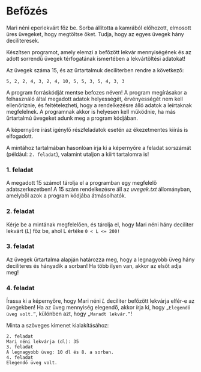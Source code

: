 # Befőzés

Mari néni eperlekvárt főz be. Sorba állította a kamrából előhozott, elmosott üres üvegeket,
hogy megtöltse őket. Tudja, hogy az egyes üvegek hány deciliteresek.

Készítsen programot, amely elemzi a befőzött lekvár mennyiségének és az adott sorrendű
üvegek térfogatának ismertében a lekvártöltési adatokat!

Az üvegek száma 15, és az űrtartalmuk deciliterben rendre a következő: 

    5, 2, 2, 4, 3, 2, 4, 10, 5, 5, 3, 5, 4, 3, 3

A program forráskódját mentse befozes néven! A program megírásakor a felhasználó által
megadott adatok helyességét, érvényességét nem kell ellenőriznie, és feltételezheti, hogy
a rendelkezésre álló adatok a leírtaknak megfelelnek. A programnak akkor is helyesen kell
működnie, ha más űrtartalmú üvegeket adunk meg a program kódjában.

A képernyőre írást igénylő részfeladatok esetén az ékezetmentes kiírás is elfogadott.

A mintához tartalmában hasonlóan írja ki a képernyőre a feladat sorszámát (például:
`2. feladat`), valamint utaljon a kiírt tartalomra is! 

### 1. feladat

A megadott 15 számot tárolja el a programban egy megfelelő adatszerkezetben! A 15 szám
rendelkezésre áll az *uvegek.txt* állományban, amelyből azok a program kódjába
átmásolhatók. 

### 2. feladat

Kérje be a mintának megfelelően, és tárolja el, hogy Mari néni hány deciliter lekvárt (*L*)
főz be, ahol L értéke `0 < L <= 200!`

### 3. feladat

Az üvegek űrtartalma alapján határozza meg, hogy a legnagyobb üveg hány deciliteres és
hányadik a sorban! Ha több ilyen van, akkor az elsőt adja meg!

### 4. feladat

Írassa ki a képernyőre, hogy Mari néni *L* deciliter befőzött lekvárja elfér-e az üvegekben!
Ha az üveg mennyiség elegendő, akkor írja ki, hogy `„Elegendő üveg volt.”`, különben
azt, hogy `„Maradt lekvár.”`!

Minta a szöveges kimenet kialakításához:

    2. feladat
    Mari néni lekvárja (dl): 35
    3. feladat
    A legnagyobb üveg: 10 dl és 8. a sorban.
    4. feladat
    Elegendő üveg volt. 